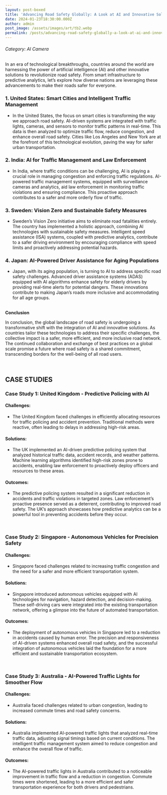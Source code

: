 ```yaml
---
layout: post-boxed
title: 'Advancing Road Safety Globally: A Look at AI and Innovative Solutions'
date: 2024-01-23T18:30:00.000Z
author: admin
post_image: /assets/images/art/tb2.webp
permalink: /posts/advancing-road-safety-globally-a-look-at-ai-and-innovative-solutions
---
```


###### Category: AI Camera

In an era of technological breakthroughs, countries around the world are harnessing the power of artificial intelligence (AI) and other innovative solutions to revolutionize road safety. From smart infrastructure to predictive analytics, let’s explore how diverse nations are leveraging these advancements to make their roads safer for everyone.

### 1. United States: Smart Cities and Intelligent Traffic Management

* In the United States, the focus on smart cities is transforming the way we approach road safety. AI-driven systems are integrated with traffic lights, cameras, and sensors to monitor traffic patterns in real-time. This data is then analyzed to optimize traffic flow, reduce congestion, and enhance overall road safety. Cities like Los Angeles and New York are at the forefront of this technological evolution, paving the way for safer urban transportation.

### 2. India: AI for Traffic Management and Law Enforcement

* In India, where traffic conditions can be challenging, AI is playing a crucial role in managing congestion and enforcing traffic regulations. AI-powered traffic management systems, equipped with surveillance cameras and analytics, aid law enforcement in monitoring traffic violations and ensuring compliance. This proactive approach contributes to a safer and more orderly flow of traffic.

### 3. Sweden: Vision Zero and Sustainable Safety Measures

* Sweden’s Vision Zero initiative aims to eliminate road fatalities entirely. The country has implemented a holistic approach, combining AI technologies with sustainable safety measures. Intelligent speed assistance (ISA) systems, coupled with predictive analytics, contribute to a safer driving environment by encouraging compliance with speed limits and proactively addressing potential hazards.

### 4. Japan: AI-Powered Driver Assistance for Aging Populations

* Japan, with its aging population, is turning to AI to address specific road safety challenges. Advanced driver assistance systems (ADAS) equipped with AI algorithms enhance safety for elderly drivers by providing real-time alerts for potential dangers. These innovations contribute to making Japan’s roads more inclusive and accommodating for all age groups.

<br>
<b>Conclusion</b>
<p>
In conclusion, the global landscape of road safety is undergoing a transformative shift with the integration of AI and innovative solutions. As countries tailor these technologies to address their specific challenges, the collective impact is a safer, more efficient, and more inclusive road network. The continued collaboration and exchange of best practices on a global scale promise a future where road safety is a shared commitment, transcending borders for the well-being of all road users.
</p>

<br>

## CASE STUDIES

### Case Study 1: United Kingdom - Predictive Policing with AI

#### Challenges:

* The United Kingdom faced challenges in efficiently allocating resources for traffic policing and accident prevention. Traditional methods were reactive, often leading to delays in addressing high-risk areas.

#### Solutions:

* The UK implemented an AI-driven predictive policing system that analyzed historical traffic data, accident records, and weather patterns. Machine learning algorithms identified high-risk zones prone to accidents, enabling law enforcement to proactively deploy officers and resources to these areas.

#### Outcomes:

* The predictive policing system resulted in a significant reduction in accidents and traffic violations in targeted zones. Law enforcement’s proactive presence served as a deterrent, contributing to improved road safety. The UK’s approach showcases how predictive analytics can be a powerful tool in preventing accidents before they occur.

<br>

### Case Study 2: Singapore - Autonomous Vehicles for Precision Safety

#### Challenges:

* Singapore faced challenges related to increasing traffic congestion and the need for a safer and more efficient transportation system.

#### Solutions:

* Singapore introduced autonomous vehicles equipped with AI technologies for navigation, hazard detection, and decision-making. These self-driving cars were integrated into the existing transportation network, offering a glimpse into the future of automated transportation.

#### Outcomes:

* The deployment of autonomous vehicles in Singapore led to a reduction in accidents caused by human error. The precision and responsiveness of AI-driven systems enhanced overall road safety, and the successful integration of autonomous vehicles laid the foundation for a more efficient and sustainable transportation ecosystem.

<br>

### Case Study 3: Australia - AI-Powered Traffic Lights for Smoother Flow

#### Challenges:

* Australia faced challenges related to urban congestion, leading to increased commute times and road safety concerns.

#### Solutions:

* Australia implemented AI-powered traffic lights that analyzed real-time traffic data, adjusting signal timings based on current conditions. The intelligent traffic management system aimed to reduce congestion and enhance the overall flow of traffic.

#### Outcomes:

* The AI-powered traffic lights in Australia contributed to a noticeable improvement in traffic flow and a reduction in congestion. Commute times were shortened, leading to a more efficient and safer transportation experience for both drivers and pedestrians.
